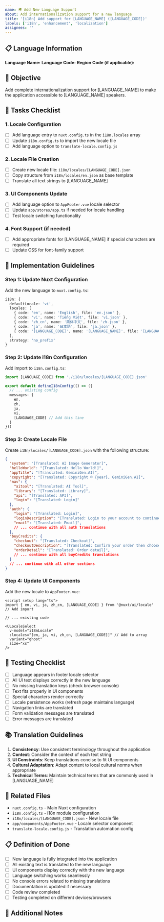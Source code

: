 ```yaml
---
name: 🌍 Add New Language Support
about: Add internationalization support for a new language
title: '[i18n] Add support for [LANGUAGE_NAME] ([LANGUAGE_CODE])'
labels: ['i18n', 'enhancement', 'localization']
assignees: ''
---
```


## 📋 Language Information

**Language Name:** <!-- e.g., Français, Español, Deutsch -->
**Language Code:** <!-- e.g., fr, es, de -->
**Region Code (if applicable):** <!-- e.g., fr_CA, es_MX, de_AT -->

## 🎯 Objective

Add complete internationalization support for [LANGUAGE_NAME] to make the application accessible to [LANGUAGE_NAME] speakers.

## 📝 Tasks Checklist

### 1. Locale Configuration
- [ ] Add language entry to `nuxt.config.ts` in the `i18n.locales` array
- [ ] Update `i18n.config.ts` to import the new locale file
- [ ] Add language option to `translate-locale.config.js`

### 2. Locale File Creation
- [ ] Create new locale file: `i18n/locales/[LANGUAGE_CODE].json`
- [ ] Copy structure from `i18n/locales/en.json` as base template
- [ ] Translate all text strings to [LANGUAGE_NAME]

### 3. UI Components Update
- [ ] Add language option to `AppFooter.vue` locale selector
- [ ] Update `app/stores/app.ts` if needed for locale handling
- [ ] Test locale switching functionality

### 4. Font Support (if needed)
- [ ] Add appropriate fonts for [LANGUAGE_NAME] if special characters are required
- [ ] Update CSS for font-family support

## 🔧 Implementation Guidelines

### Step 1: Update Nuxt Configuration

Add the new language to `nuxt.config.ts`:

```typescript
i18n: {
  defaultLocale: 'vi',
  locales: [
    { code: 'en', name: 'English', file: 'en.json' },
    { code: 'vi', name: 'Tiếng Việt', file: 'vi.json' },
    { code: 'zh_cn', name: '简体中文', file: 'zh.json' },
    { code: 'ja', name: '日本語', file: 'ja.json' },
    { code: '[LANGUAGE_CODE]', name: '[LANGUAGE_NAME]', file: '[LANGUAGE_CODE].json' } // Add this line
  ],
  strategy: 'no_prefix'
}
```

### Step 2: Update i18n Configuration

Add import to `i18n.config.ts`:

```typescript
import [LANGUAGE_CODE] from './i18n/locales/[LANGUAGE_CODE].json'

export default defineI18nConfig(() => ({
  // ... existing config
  messages: {
    en,
    zh,
    ja,
    vi,
    [LANGUAGE_CODE] // Add this line
  }
}))
```

### Step 3: Create Locale File

Create `i18n/locales/[LANGUAGE_CODE].json` with the following structure:

```json
{
  "system": "[Translated: AI Image Generator]",
  "helloWorld": "[Translated: Hello World!]",
  "appTitle": "[Translated: GeminiGen.AI]",
  "copyright": "[Translated: Copyright © {year}, GeminiGen.AI]",
  "nav": {
    "aitool": "[Translated: AI Tool]",
    "library": "[Translated: Library]",
    "api": "[Translated: API]",
    "login": "[Translated: Login]"
  },
  "auth": {
    "login": "[Translated: Login]",
    "loginDescription": "[Translated: Login to your account to continue]",
    "email": "[Translated: Email]",
    // ... continue with all auth translations
  },
  "buyCredits": {
    "checkout": "[Translated: Checkout]",
    "checkoutDescription": "[Translated: Confirm your order then choose your payment method.]",
    "orderDetail": "[Translated: Order detail]",
    // ... continue with all buyCredits translations
  }
  // ... continue with all other sections
}
```

### Step 4: Update UI Components

Add the new locale to `AppFooter.vue`:

```vue
<script setup lang="ts">
import { en, vi, ja, zh_cn, [LANGUAGE_CODE] } from '@nuxt/ui/locale' // Add import

// ... existing code

<ULocaleSelect
  v-model="i18nLocale"
  :locales="[en, ja, vi, zh_cn, [LANGUAGE_CODE]]" // Add to array
  variant="ghost"
  size="xs"
/>
```

## 🧪 Testing Checklist

- [ ] Language appears in footer locale selector
- [ ] All UI text displays correctly in the new language
- [ ] No missing translation keys (check browser console)
- [ ] Text fits properly in UI components
- [ ] Special characters render correctly
- [ ] Locale persistence works (refresh page maintains language)
- [ ] Navigation links are translated
- [ ] Form validation messages are translated
- [ ] Error messages are translated

## 📚 Translation Guidelines

1. **Consistency**: Use consistent terminology throughout the application
2. **Context**: Consider the context of each text string
3. **UI Constraints**: Keep translations concise to fit UI components
4. **Cultural Adaptation**: Adapt content to local cultural norms when appropriate
5. **Technical Terms**: Maintain technical terms that are commonly used in [LANGUAGE_NAME]

## 🔗 Related Files

- `nuxt.config.ts` - Main Nuxt configuration
- `i18n.config.ts` - i18n module configuration  
- `i18n/locales/[LANGUAGE_CODE].json` - New locale file
- `app/components/AppFooter.vue` - Locale selector component
- `translate-locale.config.js` - Translation automation config

## 📋 Definition of Done

- [ ] New language is fully integrated into the application
- [ ] All existing text is translated to the new language
- [ ] UI components display correctly with the new language
- [ ] Language switching works seamlessly
- [ ] No console errors related to missing translations
- [ ] Documentation is updated if necessary
- [ ] Code review completed
- [ ] Testing completed on different devices/browsers

## 🚀 Additional Notes

<!-- Add any specific requirements, cultural considerations, or technical notes for this language -->
